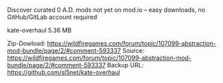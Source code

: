 Discover curated 0 A.D. mods not yet on mod.io – easy downloads, no GitHub/GitLab account required

kate-overhaul 5.36 MB

Zip-Dowload: https://wildfiregames.com/forum/topic/107099-abstraction-mod-bundle/page/2/#comment-593337
Source: https://wildfiregames.com/forum/topic/107099-abstraction-mod-bundle/page/2/#comment-593337
Backup URL: https://github.com/sl5net/kate-overhaul









